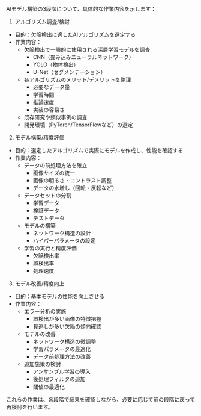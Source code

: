 AIモデル構築の3段階について、具体的な作業内容を示します：

1. アルゴリズム調査/検討
- 目的：欠陥検出に適したAIアルゴリズムを選定する
- 作業内容：
  * 欠陥検出で一般的に使用される深層学習モデルを調査
    - CNN（畳み込みニューラルネットワーク）
    - YOLO（物体検出）
    - U-Net（セグメンテーション）
  * 各アルゴリズムのメリット/デメリットを整理
    - 必要なデータ量
    - 学習時間
    - 推論速度
    - 実装の容易さ
  * 既存研究や類似事例の調査
  * 開発環境（PyTorch/TensorFlowなど）の選定

2. モデル構築/精度評価
- 目的：選定したアルゴリズムで実際にモデルを作成し、性能を確認する
- 作業内容：
  * データの前処理方法を確立
    - 画像サイズの統一
    - 画像の明るさ・コントラスト調整
    - データの水増し（回転・反転など）
  * データセットの分割
    - 学習データ
    - 検証データ
    - テストデータ
  * モデルの構築
    - ネットワーク構造の設計
    - ハイパーパラメータの設定
  * 学習の実行と精度評価
    - 欠陥検出率
    - 誤検出率
    - 処理速度

3. モデル改善/精度向上
- 目的：基本モデルの性能を向上させる
- 作業内容：
  * エラー分析の実施
    - 誤検出が多い画像の特徴把握
    - 見逃しが多い欠陥の傾向確認
  * モデルの改善
    - ネットワーク構造の微調整
    - 学習パラメータの最適化
    - データ前処理方法の改善
  * 追加施策の検討
    - アンサンブル学習の導入
    - 後処理フィルタの追加
    - 閾値の最適化

これらの作業は、各段階で結果を確認しながら、必要に応じて前の段階に戻って再検討を行います。
